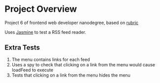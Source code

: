 # Project Overview

Project 6 of frontend web developer nanodegree, based on [rubric](https://www.udacity.com/course/viewer/#!/c-nd001/l-3442558598/m-3380619337)

Uses [Jasmine](http://jasmine.github.io/) to test a RSS feed reader.

## Extra Tests

1. The menu contains links for each feed
1. Uses a spy to check that clicking on a link from the menu would cause loadFeed to execute
1. Tests that clicking on a link from the menu hides the menu
